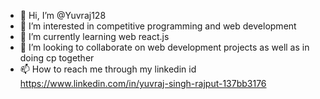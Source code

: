 - 👋 Hi, I’m @Yuvraj128
- 👀 I’m interested in competitive programming and web development
- 🌱 I’m currently learning web react.js
- 💞️ I’m looking to collaborate on web development projects as well as in doing cp together
- 📫 How to reach me through my linkedin id https://www.linkedin.com/in/yuvraj-singh-rajput-137bb3176

<!---
Yuvraj128/Yuvraj128 is a ✨ special ✨ repository because its `README.md` (this file) appears on your GitHub profile.
You can click the Preview link to take a look at your changes.
--->
